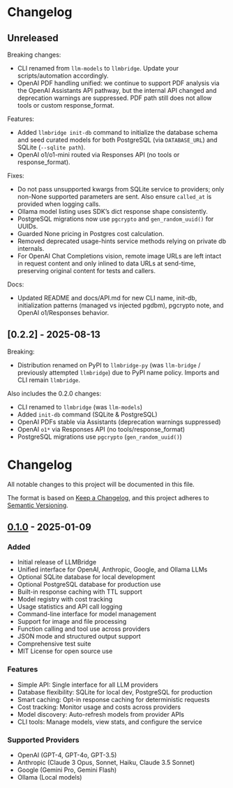 # Changelog

## Unreleased

Breaking changes:
- CLI renamed from `llm-models` to `llmbridge`. Update your scripts/automation accordingly.
- OpenAI PDF handling unified: we continue to support PDF analysis via the OpenAI Assistants API pathway, but the internal API changed and deprecation warnings are suppressed. PDF path still does not allow tools or custom response_format.

Features:
- Added `llmbridge init-db` command to initialize the database schema and seed curated models for both PostgreSQL (via `DATABASE_URL`) and SQLite (`--sqlite path`).
- OpenAI o1/o1-mini routed via Responses API (no tools or response_format).

Fixes:
- Do not pass unsupported kwargs from SQLite service to providers; only non-None supported parameters are sent. Also ensure `called_at` is provided when logging calls.
- Ollama model listing uses SDK’s dict response shape consistently.
- PostgreSQL migrations now use `pgcrypto` and `gen_random_uuid()` for UUIDs.
- Guarded None pricing in Postgres cost calculation.
- Removed deprecated usage-hints service methods relying on private db internals.
- For OpenAI Chat Completions vision, remote image URLs are left intact in request content and only inlined to data URLs at send-time, preserving original content for tests and callers.

Docs:
- Updated README and docs/API.md for new CLI name, init-db, initialization patterns (managed vs injected pgdbm), pgcrypto note, and OpenAI o1/Responses behavior.

## [0.2.2] - 2025-08-13

Breaking:
- Distribution renamed on PyPI to `llmbridge-py` (was `llm-bridge` / previously attempted `llmbridge`) due to PyPI name policy. Imports and CLI remain `llmbridge`.

Also includes the 0.2.0 changes:
- CLI renamed to `llmbridge` (was `llm-models`)
- Added `init-db` command (SQLite & PostgreSQL)
- OpenAI PDFs stable via Assistants (deprecation warnings suppressed)
- OpenAI `o1*` via Responses API (no tools/response_format)
- PostgreSQL migrations use `pgcrypto` (`gen_random_uuid()`)

# Changelog

All notable changes to this project will be documented in this file.

The format is based on [Keep a Changelog](https://keepachangelog.com/en/1.0.0/),
and this project adheres to [Semantic Versioning](https://semver.org/spec/v2.0.0.html).

## [0.1.0] - 2025-01-09

### Added
- Initial release of LLMBridge
- Unified interface for OpenAI, Anthropic, Google, and Ollama LLMs
- Optional SQLite database for local development
- Optional PostgreSQL database for production use
- Built-in response caching with TTL support
- Model registry with cost tracking
- Usage statistics and API call logging
- Command-line interface for model management
- Support for image and file processing
- Function calling and tool use across providers
- JSON mode and structured output support
- Comprehensive test suite
- MIT License for open source use

### Features
- Simple API: Single interface for all LLM providers
- Database flexibility: SQLite for local dev, PostgreSQL for production
- Smart caching: Opt-in response caching for deterministic requests
- Cost tracking: Monitor usage and costs across providers
- Model discovery: Auto-refresh models from provider APIs
- CLI tools: Manage models, view stats, and configure the service

### Supported Providers
- OpenAI (GPT-4, GPT-4o, GPT-3.5)
- Anthropic (Claude 3 Opus, Sonnet, Haiku, Claude 3.5 Sonnet)
- Google (Gemini Pro, Gemini Flash)
- Ollama (Local models)

[0.1.0]: https://github.com/juanreyero/llmbridge/releases/tag/v0.1.0